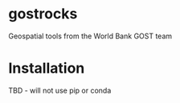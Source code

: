 # gostrocks
Geospatial tools from the World Bank GOST team

# Installation
TBD - will not use pip or conda
